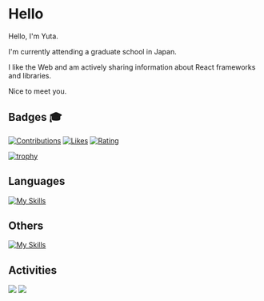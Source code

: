 # Hello

Hello, I'm Yuta. 

I'm currently attending a graduate school in Japan.

I like the Web and am actively sharing information about React frameworks and libraries. 

Nice to meet you.

## Badges 🎓
[![Contributions](https://badgen.org/img/qiita/y_ta/contributions?style=plastic)](https://qiita.com/y_ta)
[![Likes](https://badgen.org/img/zenn/y_ta/likes?style=plastic)](https://zenn.dev/y_ta)
[![Rating](https://badgen.org/img/atcoder/blackowl/rating/algorithm?style=plastic)](https://atcoder.jp/users/blackowl?contestType=algo)

[![trophy](https://github-profile-trophy.vercel.app/?username=balckowl&theme=algolia&column=3)](https://github.com/ryo-ma/github-profile-trophy)


## Languages
[![My Skills](https://skillicons.dev/icons?i=javascript,typescript,go,ruby,python,cs&perline=8&theme=light)](https://skillicons.dev)

## Others
[![My Skills](https://skillicons.dev/icons?i=bootstrap,tailwindcss,emotion,express,react,svelte,nextjs,nuxt,p5js,supabase,firebase,mongodb,postman,vercel,graphql,apollo,prisma&perline=8&theme=light)](https://skillicons.dev)

## Activities
![](http://github-profile-summary-cards.vercel.app/api/cards/repos-per-language?username=balckowl&bg_color=00000000) ![](http://github-profile-summary-cards.vercel.app/api/cards/most-commit-language?username=balckowl&bg_color=00000000)
